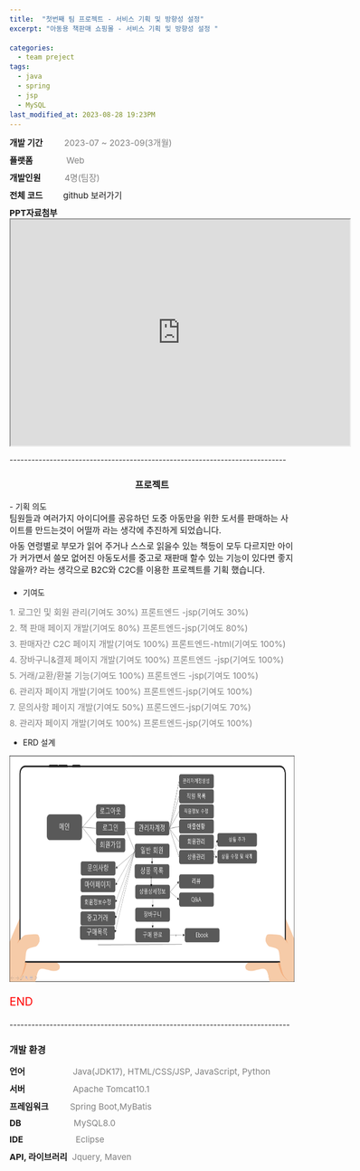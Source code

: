 ```yaml
---
title:  "첫번째 팀 프로젝트 - 서비스 기획 및 방향성 설정"
excerpt: "아동용 책판매 쇼핑몰 - 서비스 기획 및 방향성 설정 "

categories:
  - team preject
tags:
  - java
  - spring
  - jsp
  - MySQL
last_modified_at: 2023-08-28 19:23PM
---
```

<div style = "font-size : 15px; margin-bottom: 10px;"><span style="font-weight: bold;">개발 기간</span>&nbsp;&nbsp;&nbsp;&nbsp;&nbsp;&nbsp;&nbsp;&nbsp;<span style="color:gray"> 2023-07 ~ 2023-09(3개월)</span></div>

<div style = "font-size : 15px; margin-bottom: 10px;"><span style="font-weight: bold;">플랫폼</span>&nbsp;&nbsp;&nbsp;&nbsp;&nbsp;&nbsp;&nbsp;&nbsp;&nbsp;&nbsp;&nbsp;&nbsp;&nbsp;&nbsp;<span style="color:gray">Web</span></div>

<div style = "font-size : 15px; margin-bottom: 10px;"><span style="font-weight: bold;">개발인원</span>&nbsp;&nbsp;&nbsp;&nbsp;&nbsp;&nbsp;&nbsp;&nbsp;&nbsp;&nbsp;<span style="color:gray">4명(팀장)</span></div>

<div style = "font-size : 15px; margin-bottom: 10px;"><span style="font-weight: bold; ">전체 코드&nbsp;&nbsp;&nbsp;&nbsp;&nbsp;&nbsp;&nbsp;&nbsp;&nbsp;</span><a href="https://github.com/kwonyeongdae/portfolio" style="text-decoration: none;"> github 보러가기</a></div>

<div style = "font-size : 15px; margin-bottom: 10px;"><span style="font-weight: bold; ">PPT자료첨부&nbsp;&nbsp;&nbsp;&nbsp;&nbsp;&nbsp;&nbsp;&nbsp;&nbsp;</span><iframe src="https://github.com/kwonyeongdae/kwonyeongdae.github.io/raw/main/assets/images/ppt.pptx" width="600" height="400"></iframe> </div>
----------------------------------------------------------------------------
<h3 style ="text-align: center;">프로젝트</h3>
- 기획 의도
<div style = "font-size : 15px; margin-bottom: 7px">
팀원들과 여러가지 아이디어를 공유하던 도중 아동만을 위한 도서를 판매하는 사이트를 만드는것이 어떨까 라는 생각에 추진하게 되었습니다.
</div>
<div style = "font-size : 15px; margin-bottom: 20px">
아동 연령별로 부모가 읽어 주거나 스스로 읽을수 있는 책등이 모두 다르지만 아이가 커가면서 쓸모 없어진 아동도서를 중고로 재판매 할수 있는 기능이 있다면 좋지 않을까?
라는 생각으로 B2C와 C2C를 이용한 프로젝트를 기획 했습니다.
</div>

- 기여도
<div style = "font-size : 15px; color:red; margin-bottom: 7px">
<span style="color:gray">1. 로그인 및 회원 관리(기여도 30%) 프론트엔드 -jsp(기여도 30%)</span>
</div>

<div style = "font-size : 15px; color:red; margin-bottom: 7px">
<span style="color:gray">2. 책 판매 페이지 개발(기여도 80%) 프론트엔드-jsp(기여도 80%)</span>
</div>

<div style = "font-size : 15px; color:red; margin-bottom: 7px;">
<span style="color:gray">3. 판매자간 C2C 페이지 개발(기여도 100%) 프론트엔드-html(기여도 100%)</span>
</div>

<div style = "font-size : 15px; color:red; margin-bottom: 7px;">
<span style="color:gray">4. 장바구니&결제 페이지 개발(기여도 100%) 프론트엔드 -jsp(기여도 100%)</span>
</div>

<div style = "font-size : 15px; color:red; margin-bottom: 7px;">
<span style="color:gray">5. 거래/교환/환불 기능(기여도 100%) 프론트엔드 -jsp(기여도 100%)</span>
</div>

<div style = "font-size : 15px; color:red; margin-bottom: 7px;">
<span style="color:gray">6. 관리자 페이지 개발(기여도 100%) 프론트엔드-jsp(기여도 100%)</span>
</div>

<div style = "font-size : 15px; color:red; margin-bottom: 7px;">
<span style="color:gray">7. 문의사항 페이지 개발(기여도 50%) 프론드엔드-jsp(기여도 70%)</span>
</div>

<div style = "font-size : 15px; color:red; margin-bottom: 7px;">
<span style="color:gray">8. 관리자 페이지 개발(기여도 100%) 프론트엔드-jsp(기여도 100%)</span>
</div>

- ERD 설계
<img src="/assets/images/st.png" width="800px" height="400px" title="px(픽셀) 크기 설정" alt="RubberDuck"/>
<div style = "font-size : 20px; color:red; margin-bottom: 15px">


END
</div>
-----------------------------------------------------------------------------
<h3>개발 환경</h3>
<div style = "font-size : 15px; margin-bottom: 10px;"><span style="font-weight: bold;">언어</span>&nbsp;&nbsp;&nbsp;&nbsp;&nbsp;&nbsp;&nbsp;&nbsp;&nbsp;&nbsp;&nbsp;&nbsp;&nbsp;&nbsp;&nbsp;&nbsp;&nbsp;&nbsp;&nbsp;&nbsp;<span style="color:gray">Java(JDK17), HTML/CSS/JSP, JavaScript, Python</span></div>

<div style = "font-size : 15px; margin-bottom: 10px;"><span style="font-weight: bold;">서버</span>&nbsp;&nbsp;&nbsp;&nbsp;&nbsp;&nbsp;&nbsp;&nbsp;&nbsp;&nbsp;&nbsp;&nbsp;&nbsp;&nbsp;&nbsp;&nbsp;&nbsp;&nbsp;&nbsp;&nbsp;<span style="color:gray">Apache Tomcat10.1</span></div>

<div style = "font-size : 15px; margin-bottom: 10px;"><span style="font-weight: bold;">프레임워크</span>&nbsp;&nbsp;&nbsp;&nbsp;&nbsp;&nbsp;&nbsp;&nbsp;&nbsp;<span style="color:gray">Spring Boot,MyBatis</span></div>

<div style = "font-size : 15px; margin-bottom: 10px;"><span style="font-weight: bold;">DB</span>&nbsp;&nbsp;&nbsp;&nbsp;&nbsp;&nbsp;&nbsp;&nbsp;&nbsp;&nbsp;&nbsp;&nbsp;&nbsp;&nbsp;&nbsp;&nbsp;&nbsp;&nbsp;&nbsp;&nbsp;&nbsp;&nbsp;<span style="color:gray">MySQL8.0</span></div>

<div style = "font-size : 15px; margin-bottom: 10px;"><span style="font-weight: bold;">IDE</span> &nbsp;&nbsp;&nbsp;&nbsp;&nbsp;&nbsp;&nbsp;&nbsp;&nbsp;&nbsp;&nbsp;&nbsp;&nbsp;&nbsp;&nbsp;&nbsp;&nbsp;&nbsp;&nbsp;&nbsp;&nbsp;<span style="color:gray">Eclipse</span></div>

<div style ="margin-bottom: 10px; font-size : 15px; "><span style="font-weight: bold;">API, 라이브러리</span>&nbsp;&nbsp;<span style="color:gray;">Jquery, Maven</span></div>
